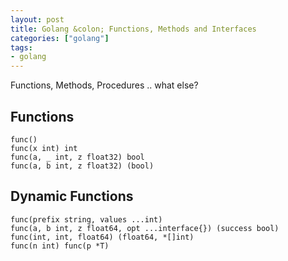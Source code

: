 ```yaml
---
layout: post
title: Golang &colon; Functions, Methods and Interfaces
categories: ["golang"]
tags:
- golang
---
```


Functions, Methods, Procedures .. what else?

## Functions

	func()
	func(x int) int
	func(a, _ int, z float32) bool
	func(a, b int, z float32) (bool)

## Dynamic Functions
	func(prefix string, values ...int)
	func(a, b int, z float64, opt ...interface{}) (success bool)
	func(int, int, float64) (float64, *[]int)
	func(n int) func(p *T)